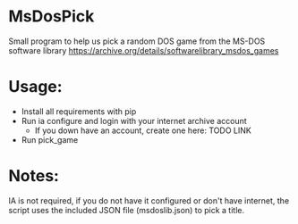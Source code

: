 # MsDosPick
Small program to help us pick a random DOS game from the MS-DOS software library
https://archive.org/details/softwarelibrary_msdos_games

# Usage:

- Install all requirements with pip
- Run ia configure and login with your internet archive account
    - If you down have an account, create one here: TODO LINK
- Run pick_game

# Notes:

IA is not required, if you do not have it configured or don't have internet, the script uses the included JSON file (msdoslib.json) to pick a title.
